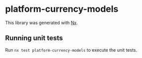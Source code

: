 # platform-currency-models

This library was generated with [Nx](https://nx.dev).

## Running unit tests

Run `nx test platform-currency-models` to execute the unit tests.
